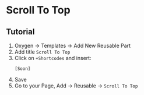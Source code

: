 # Scroll To Top

## Tutorial
1. Oxygen → Templates → Add New Reusable Part  
2. Add title `Scroll To Top`  
3. Click on ``+Shortcodes`` and insert:
    ```
    [Soon]
	```
4. Save
5. Go to your Page, Add → Reusable → `Scroll To Top`
